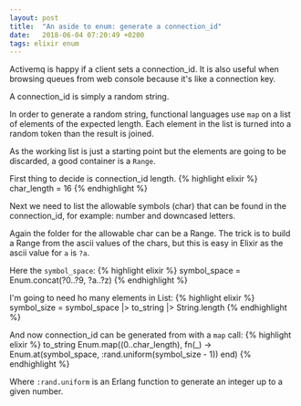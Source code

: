 ```yaml
---
layout: post
title:  "An aside to enum: generate a connection_id"
date:   2018-06-04 07:20:49 +0200
tags: elixir enum
---
```

Activemq is happy if a client sets a connection_id. It is also useful when browsing queues from web console because it's like a connection key.

A connection_id is simply a random string.

In order to generate a random string, functional languages use `map` on a list of elements of the expected length. Each element in the list is turned into a random token than the result is joined.

As the working list is just a starting point but the elements are going to be discarded, a good container is a `Range`.

First thing to decide is connection_id length. 
{% highlight elixir %}
char_length = 16
{% endhighlight %}

Next we need to list the allowable symbols (char) that can be found in the connection_id, for example: number and downcased letters.

Again the folder for the allowable char can be a Range. The trick is to build a Range from the ascii values of the chars, but this is easy in Elixir as the ascii value for `a` is `?a`.

Here the `symbol_space`:
{% highlight elixir %}
symbol_space = Enum.concat(?0..?9, ?a..?z)
{% endhighlight %}

I'm going to need ho many elements in List:
{% highlight elixir %}
symbol_size = symbol_space |> to_string |> String.length
{% endhighlight %}

And now connection_id can be generated from with a `map` call:
{% highlight elixir %}
to_string Enum.map((0..char_length), fn(_) -> Enum.at(symbol_space, :rand.uniform(symbol_size - 1)) end)
{% endhighlight %}

Where `:rand.uniform` is an Erlang function to generate an integer up to a given number.
